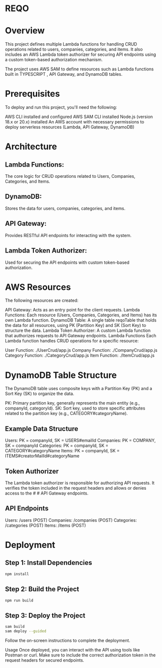 # REQO
# Overview
This project defines multiple Lambda functions for handling CRUD operations related to users, companies, categories, and items. It also includes an AWS Lambda token authorizer for securing API endpoints using a custom token-based authorization mechanism.

The project uses AWS SAM to define resources such as Lambda functions built in TYPESCRIPT , API Gateway, and DynamoDB tables.

# Prerequisites
To deploy and run this project, you'll need the following:

AWS CLI installed and configured
AWS SAM CLI installed
Node.js (version 18.x or 20.x) installed
An AWS account with necessary permissions to deploy serverless resources (Lambda, API Gateway, DynamoDB)
# Architecture
## Lambda Functions: 
The core logic for CRUD operations related to Users, Companies, Categories, and Items.
## DynamoDB: 
Stores the data for users, companies, categories, and items.
## API Gateway: 
Provides RESTful API endpoints for interacting with the system.
## Lambda Token Authorizer: 
Used for securing the API endpoints with custom token-based authorization.
# AWS Resources
The following resources are created:

API Gateway: Acts as an entry point for the client requests.
Lambda Functions: Each resource (Users, Companies, Categories, and Items) has its own Lambda function.
DynamoDB Table: A single table reqoTable that holds the data for all resources, using PK (Partition Key) and SK (Sort Key) to structure the data.
Lambda Token Authorizer: A custom Lambda function that authorizes requests to API Gateway endpoints.
Lambda Functions
Each Lambda function handles CRUD operations for a specific resource:

User Function: ./UserCrud/app.js
Company Function: ./CompanyCrud/app.js
Category Function: ./CategoryCrud/app.js
Item Function: ./ItemCrud/app.js

# DynamoDB Table Structure
The DynamoDB table uses composite keys with a Partition Key (PK) and a Sort Key (SK) to organize the data.

PK: Primary partition key, generally represents the main entity (e.g., companyId, categoryId).
SK: Sort key, used to store specific attributes related to the partition key (e.g., CATEGORY#categoryName).
## Example Data Structure
Users: PK = companyId, SK = USERS#emailId
Companies: PK = COMPANY, SK = companyId
Categories: PK = companyId, SK = CATEGORY#categoryName
Items: PK = companyId, SK = ITEMS#creatorMailId#categoryName
## Token Authorizer
The Lambda token authorizer is responsible for authorizing API requests. It verifies the token included in the request headers and allows or denies access to the # # API Gateway endpoints.

## API Endpoints
Users: /users (POST)
Companies: /companies (POST)
Categories: /categories (POST)
Items: /items (POST)
# Deployment
## Step 1: Install Dependencies
```bash
npm install
```
## Step 2: Build the Project
```bash
npm run build
```
## Step 3: Deploy the Project
```bash
sam build
sam deploy --guided
```
Follow the on-screen instructions to complete the deployment.

Usage
Once deployed, you can interact with the API using tools like Postman or curl. Make sure to include the correct authorization token in the request headers for secured endpoints.
